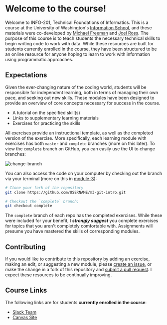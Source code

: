 # Welcome to the course!

Welcome to INFO-201, Technical Foundations of Informatics.  This is a course at the University of Washington's [Information School](https://ischool.uw.edu/), and these materials were co-developed by [Michael Freeman](http://mfviz.com/#/) and [Joel Ross](http://faculty.washington.edu/joelross/).  The purpose of this course is to teach students the necessary technical skills to begin writing code to work with data.  While these resources are built for students currently enrolled in the course, they have been structured to be an online resource for anyone hoping to learn to work with information using programmatic approaches.  


## Expectations
Given the ever-changing nature of the coding world, students will be responsible for independent learning, both in terms of managing their own pace, and seeking out new skills. These modules have been designed to provide an overview of core concepts necessary for success in the course.



- A tutorial on the specified skill(s)
- Links to supplementary learning materials
- Exercises for practicing the skills

All exercises provide an instructional template, as well as the completed version of the exercise. More specifically, each learning module with exercises has both `master` and `complete` branches (more on this later). To view the `complete` branch on GitHub, you can easily use the UI to change branches:

![change-branch](m1-imgs/change-branch.png)

You can also access the code on your computer by checking out the branch via your terminal (more on this in [module-3](https://github.com/info-201/m3-git-intro)):

```bash
# Clone your fork of the repository
git clone https://github.com/USERNAME/m3-git-intro.git

# Checkout the `complete` branch:
git checkout complete
```
The `complete` branch of each repo has the completed exercises.  While these were included for your benefit, I **_strongly suggest_** you complete exercises for topics that you aren't completely comfortable with.  Assignments will presume you have mastered the skills of corresponding modules.

## Contributing
If you would like to contribute to this repository by adding an exercise, making an edit, or suggesting a new module, please [create an issue](https://help.github.com/articles/creating-an-issue/), or make the change in a fork of this repository and [submit a pull request](https://help.github.com/articles/using-pull-requests/).  I expect these resources to be continually improving.

## Course Links
The following links are for students **currently enrolled in the course**:

- [Slack Team](https://info201-a16.slack.com)
- [Canvas Site](https://canvas.uw.edu/courses/1086094)
